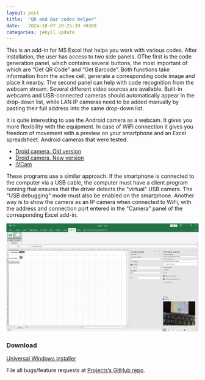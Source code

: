 ```yaml
---
layout: post
title:  "QR and Bar codes helper"
date:   2024-10-07 20:25:39 +0300
categories: jekyll update
---
```

This is an add-in for MS Excel that helps you work with various codes. After installation, the user has access to two side panels. OThe first is the code generation panel, which contains several buttons, the most important of which are “Get QR Code” and “Get Barcode”. Both functions take information from the active cell, generate a corresponding code image and place it nearby.
The second panel can help with code recognition from the webcam stream. Several different video sources are available. Built-in webcams and USB-connected cameras should automatically appear in the drop-down list, while LAN IP cameras need to be added manually by pasting their full address into the same drop-down list.

It is quite interesting to use the Android camera as a webcam. It gives you more flexibility with the equipment. In case of WiFi connection it gives you freedom of movement with a preview on your smartphone and an Excel spreadsheet. Android cameras that were tested:
<ul>
  <li><a href="https://www.dev47apps.com/">Droid camera. Old version</a></li>
  <li><a href="https://www.dev47apps.com/">Droid camera. New version</a></li>
  <li><a href="https://www.e2esoft.com/ivcam/">iVCam</a></li>
</ul>

These programs use a similar approach. If the smartphone is connected to the computer via a USB cable, the computer must have a client program running that ensures that the driver detects the "virtual" USB camera. The "USB debugging" mode must also be enabled on the smartphone. Another way is to show the camera as an IP camera when connected to WiFi, with the address and connection port entered in the "Camera" panel of the corresponding Excel add-in.

![screenshot of the program](/Screenshot240701.png)


<h3>Download</h3>
 
<a href="/Qrample_Windows_Release_v1.0.zip">Universal Windows installer</a>

File all bugs/feature requests at [Projects’s GitHub repo][qrample-gh].

[qrample-gh]:   https://github.com/scathak/qrample


